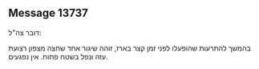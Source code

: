 ## Message 13737

דובר צה"ל:

בהמשך להתרעות שהופעלו לפני זמן קצר בארז, זוהה שיגור אחד שחצה מצפון רצועת עזה ונפל בשטח פתוח. אין נפגעים.

